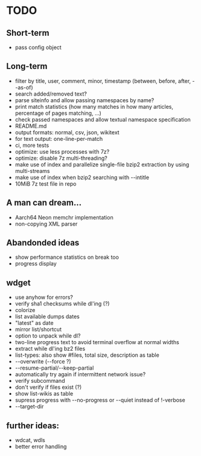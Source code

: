# TODO

## Short-term
- pass config object

## Long-term
- filter by title, user, comment, minor, timestamp (between, before, after, --as-of)
- search added/removed text?
- parse siteinfo and allow passing namespaces by name?
- print match statistics (how many matches in how many articles, percentage of pages matching, ...)
- check passed namespaces and allow textual namespace specification
- README.md
- output formats: normal, csv, json, wikitext
- for text output: one-line-per-match
- ci, more tests
- optimize: use less processes with 7z?
- optimize: disable 7z multi-threading?
- make use of index and parallelize single-file bzip2 extraction by using multi-streams
- make use of index when bzip2 searching with --intitle
- 10MiB 7z test file in repo

## A man can dream...
- Aarch64 Neon memchr implementation
- non-copying XML parser

## Abandonded ideas
- show performance statistics on break too
- progress display

## wdget
- use anyhow for errors?
- verify sha1 checksums while dl'ing (?)
- colorize
- list available dumps dates
- "latest" as date
- mirror list/shortcut
- option to unpack while dl?
- two-line progress text to avoid terminal overflow at normal widths
- extract while dl'ing bz2 files
- list-types: also show #files, total size, description as table
- --overwrite (--force ?)
- --resume-partial/--keep-partial
- automatically try again if intermittent network issue?
- verify subcommand
- don't verify if files exist (?)
- show list-wikis as table
- supress progress with --no-progress or --quiet instead of !-verbose
- --target-dir

## further ideas:
- wdcat, wdls
- better error handling